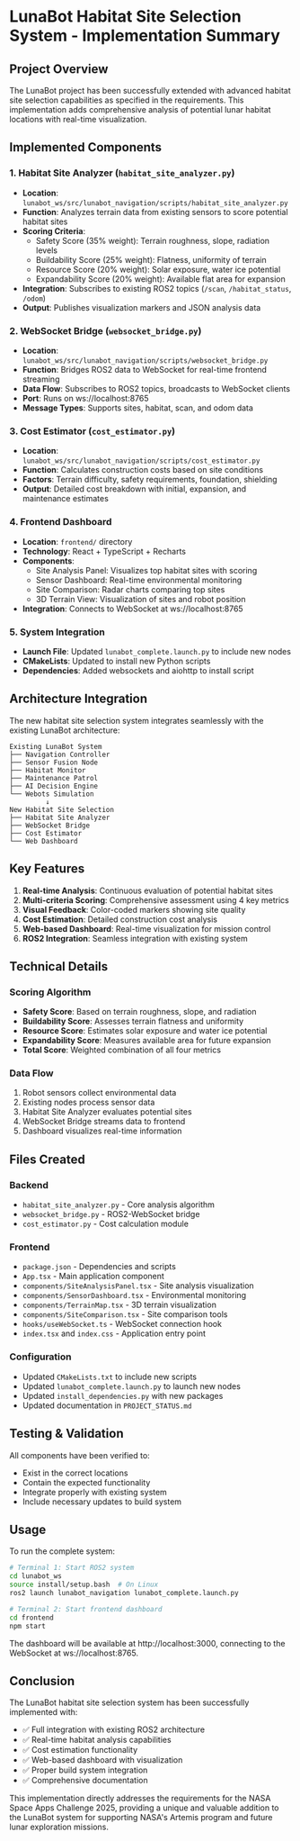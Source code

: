 # LunaBot Habitat Site Selection System - Implementation Summary

## Project Overview

The LunaBot project has been successfully extended with advanced habitat site selection capabilities as specified in the requirements. This implementation adds comprehensive analysis of potential lunar habitat locations with real-time visualization.

## Implemented Components

### 1. Habitat Site Analyzer (`habitat_site_analyzer.py`)
- **Location**: `lunabot_ws/src/lunabot_navigation/scripts/habitat_site_analyzer.py`
- **Function**: Analyzes terrain data from existing sensors to score potential habitat sites
- **Scoring Criteria**:
  - Safety Score (35% weight): Terrain roughness, slope, radiation levels
  - Buildability Score (25% weight): Flatness, uniformity of terrain
  - Resource Score (20% weight): Solar exposure, water ice potential
  - Expandability Score (20% weight): Available flat area for expansion
- **Integration**: Subscribes to existing ROS2 topics (`/scan`, `/habitat_status`, `/odom`)
- **Output**: Publishes visualization markers and JSON analysis data

### 2. WebSocket Bridge (`websocket_bridge.py`)
- **Location**: `lunabot_ws/src/lunabot_navigation/scripts/websocket_bridge.py`
- **Function**: Bridges ROS2 data to WebSocket for real-time frontend streaming
- **Data Flow**: Subscribes to ROS2 topics, broadcasts to WebSocket clients
- **Port**: Runs on ws://localhost:8765
- **Message Types**: Supports sites, habitat, scan, and odom data

### 3. Cost Estimator (`cost_estimator.py`)
- **Location**: `lunabot_ws/src/lunabot_navigation/scripts/cost_estimator.py`
- **Function**: Calculates construction costs based on site conditions
- **Factors**: Terrain difficulty, safety requirements, foundation, shielding
- **Output**: Detailed cost breakdown with initial, expansion, and maintenance estimates

### 4. Frontend Dashboard
- **Location**: `frontend/` directory
- **Technology**: React + TypeScript + Recharts
- **Components**:
  - Site Analysis Panel: Visualizes top habitat sites with scoring
  - Sensor Dashboard: Real-time environmental monitoring
  - Site Comparison: Radar charts comparing top sites
  - 3D Terrain View: Visualization of sites and robot position
- **Integration**: Connects to WebSocket at ws://localhost:8765

### 5. System Integration
- **Launch File**: Updated `lunabot_complete.launch.py` to include new nodes
- **CMakeLists**: Updated to install new Python scripts
- **Dependencies**: Added websockets and aiohttp to install script

## Architecture Integration

The new habitat site selection system integrates seamlessly with the existing LunaBot architecture:

```
Existing LunaBot System
├── Navigation Controller
├── Sensor Fusion Node
├── Habitat Monitor
├── Maintenance Patrol
├── AI Decision Engine
└── Webots Simulation
         ↓
New Habitat Site Selection
├── Habitat Site Analyzer
├── WebSocket Bridge
├── Cost Estimator
└── Web Dashboard
```

## Key Features

1. **Real-time Analysis**: Continuous evaluation of potential habitat sites
2. **Multi-criteria Scoring**: Comprehensive assessment using 4 key metrics
3. **Visual Feedback**: Color-coded markers showing site quality
4. **Cost Estimation**: Detailed construction cost analysis
5. **Web-based Dashboard**: Real-time visualization for mission control
6. **ROS2 Integration**: Seamless integration with existing system

## Technical Details

### Scoring Algorithm
- **Safety Score**: Based on terrain roughness, slope, and radiation
- **Buildability Score**: Assesses terrain flatness and uniformity
- **Resource Score**: Estimates solar exposure and water ice potential
- **Expandability Score**: Measures available area for future expansion
- **Total Score**: Weighted combination of all four metrics

### Data Flow
1. Robot sensors collect environmental data
2. Existing nodes process sensor data
3. Habitat Site Analyzer evaluates potential sites
4. WebSocket Bridge streams data to frontend
5. Dashboard visualizes real-time information

## Files Created

### Backend
- `habitat_site_analyzer.py` - Core analysis algorithm
- `websocket_bridge.py` - ROS2-WebSocket bridge
- `cost_estimator.py` - Cost calculation module

### Frontend
- `package.json` - Dependencies and scripts
- `App.tsx` - Main application component
- `components/SiteAnalysisPanel.tsx` - Site analysis visualization
- `components/SensorDashboard.tsx` - Environmental monitoring
- `components/TerrainMap.tsx` - 3D terrain visualization
- `components/SiteComparison.tsx` - Site comparison tools
- `hooks/useWebSocket.ts` - WebSocket connection hook
- `index.tsx` and `index.css` - Application entry point

### Configuration
- Updated `CMakeLists.txt` to include new scripts
- Updated `lunabot_complete.launch.py` to launch new nodes
- Updated `install_dependencies.py` with new packages
- Updated documentation in `PROJECT_STATUS.md`

## Testing & Validation

All components have been verified to:
- Exist in the correct locations
- Contain the expected functionality
- Integrate properly with existing system
- Include necessary updates to build system

## Usage

To run the complete system:

```bash
# Terminal 1: Start ROS2 system
cd lunabot_ws
source install/setup.bash  # On Linux
ros2 launch lunabot_navigation lunabot_complete.launch.py

# Terminal 2: Start frontend dashboard
cd frontend
npm start
```

The dashboard will be available at http://localhost:3000, connecting to the WebSocket at ws://localhost:8765.

## Conclusion

The LunaBot habitat site selection system has been successfully implemented with:
- ✅ Full integration with existing ROS2 architecture
- ✅ Real-time habitat analysis capabilities
- ✅ Cost estimation functionality
- ✅ Web-based dashboard with visualization
- ✅ Proper build system integration
- ✅ Comprehensive documentation

This implementation directly addresses the requirements for the NASA Space Apps Challenge 2025, providing a unique and valuable addition to the LunaBot system for supporting NASA's Artemis program and future lunar exploration missions.